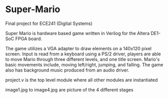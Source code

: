 # Super-Mario
Final project for ECE241 (Digital Systems)

Super Mario is hardware based game written in Verilog for the Altera DE1-SoC FPGA board. 

The game utilizes a VGA adapter to draw elements on a 140x120 pixel screen. Input is read from a keyboard using a PS/2 driver, players are able to move Mario through three different levels, and one title screen. Mario's basic movements include, moving left/right, jumping, and falling. The game also has background music produced from an audio driver. 

project.v is the top level module where all other modules are instantiated

image1.jpg to image4.jpg are picture of the 4 different stages
